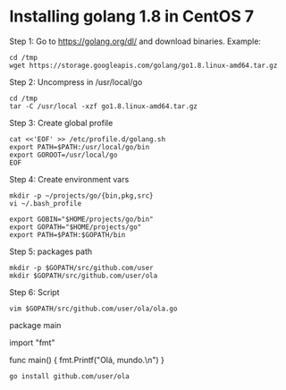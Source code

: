 # Installing golang 1.8 in CentOS 7

Step 1: Go to https://golang.org/dl/ and download binaries. Example:

```
cd /tmp
wget https://storage.googleapis.com/golang/go1.8.linux-amd64.tar.gz
```

Step 2: Uncompress in /usr/local/go 
``` 
cd /tmp
tar -C /usr/local -xzf go1.8.linux-amd64.tar.gz
```

Step 3: Create global profile 

```
cat <<'EOF' >> /etc/profile.d/golang.sh
export PATH=$PATH:/usr/local/go/bin
export GOROOT=/usr/local/go
EOF
```

Step 4: Create environment vars

```
mkdir -p ~/projects/go/{bin,pkg,src}
vi ~/.bash_profile
```

```
export GOBIN="$HOME/projects/go/bin"
export GOPATH="$HOME/projects/go"
export PATH=$PATH:$GOPATH/bin
```
Step 5: packages path

```
mkdir -p $GOPATH/src/github.com/user
mkdir $GOPATH/src/github.com/user/ola
```

Step 6: Script
```
vim $GOPATH/src/github.com/user/ola/ola.go 

```
package main

import "fmt"

func main() {
	fmt.Printf("Olá, mundo.\n")
}
```
go install github.com/user/ola
```
